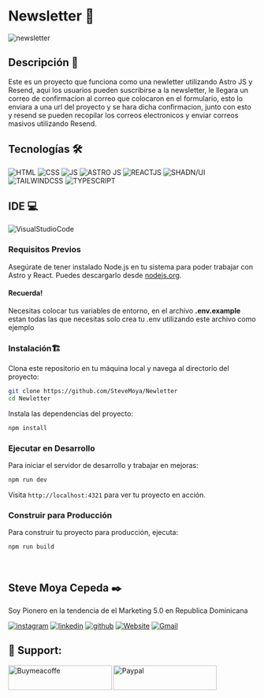 # Newsletter 📧

![newsletter](https://github.com/SteveMoya/Newletter/assets/114698709/261293aa-0256-4842-af51-a4b28bfda354)


## Descripción 📑

Este es un proyecto que funciona como una newletter utilizando Astro JS y Resend, aqui los usuarios pueden suscribirse a la newsletter, le llegara un correo de confirmacion al correo que colocaron en el formulario, esto lo enviara a una url del proyecto y se hara dicha confirmacion, junto con esto y resend se pueden recopilar los correos electronicos y enviar correos masivos utilizando Resend.

## Tecnologías 🛠
<!-- Iconos sacados de: https://github.com/hendrasob/badges/blob/master/README.md y https://github.com/alexandresanlim/Badges4-README.md-Profile -->
![HTML](https://img.shields.io/badge/HTML5-E34F26?style=for-the-badge&logo=html5&logoColor=white)
![CSS](https://img.shields.io/badge/CSS3-1572B6?style=for-the-badge&logo=css3&logoColor=white)
![JS](https://img.shields.io/badge/JavaScript-323330?style=for-the-badge&logo=javascript&logoColor=F7DF1E)
![ASTRO JS](https://img.shields.io/badge/Astro-0C1222?style=for-the-badge&logo=astro&logoColor=FDFDFE)
![REACTJS](https://img.shields.io/badge/React-20232A?style=for-the-badge&logo=react&logoColor=61DAFB)
![SHADN/UI](https://img.shields.io/badge/shadcn%2Fui-000000?style=for-the-badge&logo=shadcnui&logoColor=white)
![TAILWINDCSS](https://img.shields.io/badge/Tailwind_CSS-38B2AC?style=for-the-badge&logo=tailwind-css&logoColor=white)
![TYPESCRIPT](https://img.shields.io/badge/TypeScript-007ACC?style=for-the-badge&logo=typescript&logoColor=white)

## IDE 💻

![VisualStudioCode](https://img.shields.io/badge/VSCode-0078D4?style=for-the-badge&logo=visual%20studio%20code&logoColor=white)


### Requisitos Previos

Asegúrate de tener instalado Node.js en tu sistema para poder trabajar con Astro y React. Puedes descargarlo desde [nodejs.org](https://nodejs.org/).

#### Recuerda!
Necesitas colocar tus variables de entorno, en el archivo **.env.example** estan todas las que necesitas solo crea tu .env utilizando este archivo como ejemplo

### Instalación🏗️

Clona este repositorio en tu máquina local y navega al directorio del proyecto:

```bash
git clone https://github.com/SteveMoya/Newletter
cd Newletter
```

Instala las dependencias del proyecto:

```bash
npm install
```

### Ejecutar en Desarrollo

Para iniciar el servidor de desarrollo y trabajar en mejoras:

```bash
npm run dev
```

Visita `http://localhost:4321` para ver tu proyecto en acción.

### Construir para Producción

Para construir tu proyecto para producción, ejecuta:

```bash
npm run build
```

<br>


## Steve Moya Cepeda ✒️

Soy Pionero en la tendencia de el Marketing 5.0 en Republica Dominicana 

[![instagram](https://img.shields.io/static/v1?label=&message=instagram&color=5B51D8&logo=instagram&logoColor=white&style=for-the-badge)](https://www.instagram.com/steve_moya_cepeda/)
[![linkedin](https://img.shields.io/static/v1?label=&message=linkedin&color=0e76a8&logo=linkedin&logoColor=white&style=for-the-badge)](https://www.linkedin.com/in/steve-moya-cepeda-549469227/)
[![github](https://img.shields.io/static/v1?label=&message=github&color=171515&logo=github&logoColor=white&style=for-the-badge)](https://github.com/SteveMoya)
[![Website](https://img.shields.io/badge/Portafolio-000000?style=for-the-badge&logo=About.me&logoColor=white)](https://stevemoya.me)
[![Gmail](https://img.shields.io/badge/Gmail-D14836?style=for-the-badge&logo=gmail&logoColor=white)](Stevenmc2015@hotmail.com)

<h2 align="left">🎁 Support:</h2>

<p><a href="https://www.buymeacoffee.com/stevemoya"> <img align="left" src="https://cdn.buymeacoffee.com/buttons/v2/default-yellow.png" height="50" width="210" alt="Buymeacoffe" />
  </a>
</p> 
<p>
  <a href="https://paypal.me/Stevemoyacepeda?country.x=DO&locale.x=es_XC"> <img align="left" src="https://img.shields.io/badge/PayPal-00457C?style=for-the-badge&logo=paypal&logoColor=white" height="50" width="210" alt="Paypal" />
  </a>
</p> 
<br>
